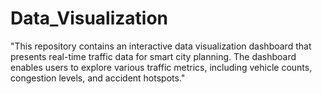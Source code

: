 # Data_Visualization
"This repository contains an interactive data visualization dashboard that presents real-time traffic data for smart city planning. The dashboard enables users to explore various traffic metrics, including vehicle counts, congestion levels, and accident hotspots."
